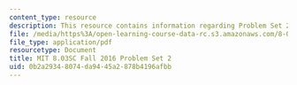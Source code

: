 ```yaml
---
content_type: resource
description: This resource contains information regarding Problem Set 2
file: /media/https%3A/open-learning-course-data-rc.s3.amazonaws.com/8-03sc-physics-iii-vibrations-and-waves-fall-2016/0b2a29348074da9445a2878b4196afbb_MIT8_03SCF16_ProblemSet2.pdf
file_type: application/pdf
resourcetype: Document
title: MIT 8.03SC Fall 2016 Problem Set 2
uid: 0b2a2934-8074-da94-45a2-878b4196afbb
---
```

